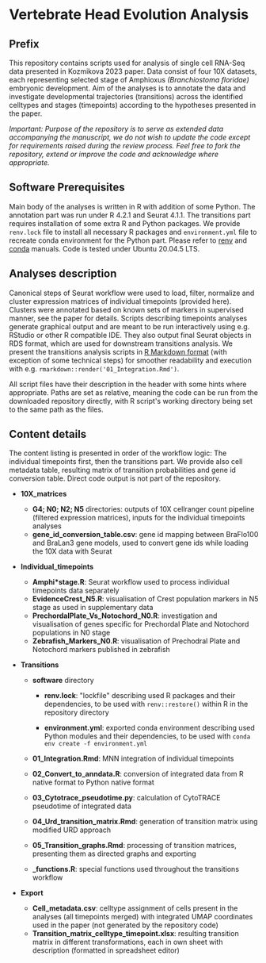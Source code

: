 # Vertebrate Head Evolution Analysis

## Prefix

This repository contains scripts used for analysis of single cell RNA-Seq data presented in Kozmikova 2023 paper. Data consist of four 10X datasets, each representing selected stage of Amphioxus *(Branchiostoma floridae)* embryonic development. Aim of the analyses is to annotate the data and investigate developmental trajectories (transitions) across the identified celltypes and stages (timepoints) according to the hypotheses presented in the paper.

*Important: Purpose of the repository is to serve as extended data accompanying the manuscript, we do not wish to update the code except for requirements raised during the review process. Feel free to fork the repository, extend or improve the code and acknowledge where appropriate.*

## Software Prerequisites

Main body of the analyses is written in R with addition of some Python. The annotation part was run under R 4.2.1 and Seurat 4.1.1. The transitions part requires installation of some extra R and Python packages. We provide `renv.lock` file to install all necessary R packages and `environment.yml` file to recreate conda environment for the Python part. Please refer to [renv](https://rstudio.github.io/renv/reference/restore.html) and [conda](https://conda.io/projects/conda/en/latest/user-guide/tasks/manage-environments.html#create-env-from-file) manuals. Code is tested under Ubuntu 20.04.5 LTS.

## Analyses description

Canonical steps of Seurat workflow were used to load, filter, normalize and cluster expression matrices of individual timepoints (provided here). Clusters were annotated based on known sets of markers in supervised manner, see the paper for details. Scripts describing timepoints analyses generate graphical output and are meant to be run interactively using e.g. RStudio or other R compatible IDE. They also output final Seurat objects in RDS format, which are used for downstream transitions analysis. We present the transitions analysis scripts in [R Markdown format](https://bookdown.org/yihui/rmarkdown/basics.html) (with exception of some technical steps) for smoother readability and execution with e.g. `rmarkdown::render('01_Integration.Rmd')`.

All script files have their description in the header with some hints where appropriate. Paths are set as relative, meaning the code can be run from the downloaded repository directly, with R script's working directory being set to the same path as the files.

## Content details

The content listing is presented in order of the workflow logic: The individual timepoints first, then the transitions part. We provide also cell metadata table, resulting matrix of transition probabilities and gene id conversion table. Direct code output is not part of the repository.

- **10X_matrices**
    
    - **G4; N0; N2; N5** directories: outputs of 10X cellranger count pipeline (filtered expression matrices), inputs for the individual timepoints analyses
    - **gene_id_conversion_table.csv**: gene id mapping between BraFlo100 and BraLan3 gene models, used to convert gene ids while loading the 10X data with Seurat
- **Individual_timepoints**
    
    - **Amphi*stage.R**: Seurat workflow used to process individual timepoints data separately
    - **EvidenceCrest_N5.R**: visualisation of Crest population markers in N5 stage as used in supplementary data
    - **PrechordalPlate_Vs_Notochord_N0.R**: investigation and visualisation of genes specific for Prechordal Plate and Notochord populations in N0 stage
    - **Zebrafish_Markers_N0.R**: visualisation of Prechodral Plate and Notochord markers published in zebrafish
- **Transitions**
    
    - **software** directory
        
        - **renv.lock**: "lockfile" describing used R packages and their dependencies, to be used with `renv::restore()` within R in the repository directory
            
        - **environment.yml**: exported conda environment describing used Python modules and their dependencies, to be used with `conda env create -f environment.yml`
            
    - **01_Integration.Rmd**: MNN integration of individual timepoints
        
    - **02_Convert_to_anndata.R**: conversion of integrated data from R native format to Python native format
        
    - **03_Cytotrace_pseudotime.py**: calculation of CytoTRACE pseudotime of integrated data
        
    - **04_Urd_transition_matrix.Rmd**: generation of transition matrix using modified URD approach
        
    - **05_Transition_graphs.Rmd**: processing of transition matrices, presenting them as directed graphs and exporting
        
    - **_functions.R**: special functions used throughout the transitions workflow
- **Export**
    
    - **Cell_metadata.csv**: celltype assignment of cells present in the analyses (all timepoints merged) with integrated UMAP coordinates used in the paper (not generated by the repository code)
    - **Transition_matrix_celltype_timepoint.xlsx**: resulting transition matrix in different transformations, each in own sheet with description (formatted in spreadsheet editor)
